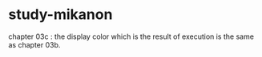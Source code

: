 # study-mikanon
chapter 03c : the display color which is the result of execution is the same as chapter 03b. 
